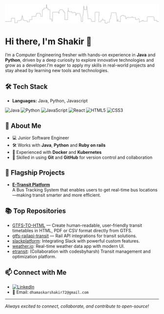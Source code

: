 ![header](header-image.svg)

# Hi there, I'm Shakir 👋

I’m a Computer Engineering fresher with hands-on experience in **Java** and **Python**, driven by a deep curiosity to explore innovative technologies and grow as a developer.I’m eager to apply my skills in real-world projects and stay ahead by learning new tools and technologies.

## 🛠️ Tech Stack
- **Languages:** Java, Python, Javascript
<!-- - **Frameworks:** Ruby on Rails -->
  
![Java](https://img.shields.io/badge/Java-ED8B00?style=for-the-badge&logo=java&logoColor=white)
![Python](https://img.shields.io/badge/Python-3776AB?style=for-the-badge&logo=python&logoColor=white)
![JavaScript](https://img.shields.io/badge/JavaScript-F7DF1E?style=for-the-badge&logo=javascript&logoColor=black)
![React](https://img.shields.io/badge/React-20232A?style=for-the-badge&logo=react&logoColor=61DAFB)
![HTML5](https://img.shields.io/badge/HTML5-E34F26?style=for-the-badge&logo=html5&logoColor=white)
![CSS3](https://img.shields.io/badge/CSS3-1572B6?style=for-the-badge&logo=css3&logoColor=white)


## 🚀 About Me

- 💻 Junior Software Engineer
- 🛠️ Works with **Java**, **Python** and **Ruby on rails**
- 🐳 Experienced with **Docker** and **Kubernetes**
- 🔧 Skilled in using **Git** and **GitHub** for version control and collaboration

## 🌟 Flagship Projects

 - **[E-Transit Platform](https://github.com/shakirscode/etransit)**  
  A Bus Tracking System that enables users to get real-time bus locations—making transit smarter and more efficient.


## 📚 Top Repositories

- [GTFS-TO-HTML](https://github.com/shakirscode/GTFS-HTML.git) — Create human-readable, user-friendly transit timetables in HTML, PDF or CSV format directly from GTFS.
- [gtfs-railapi-transit](https://github.com/iqskr/gtfs-railapi-transit) — Rail API integrations for transit solutions.
- [slackplatform](https://github.com/shakirscode/slackplatform): Integrating Slack with powerful custom features.
- [weather.io](https://github.com/shakirscode/weather.io): Real-time weather data app with modern UI.
- [etransit](https://github.com/shakirscode/etransit): (Collaboration with codesbyharsh) Transit management and optimization platform.

## 📫 Connect with Me

- [![LinkedIn](https://img.shields.io/badge/LinkedIn-blue?logo=linkedin&style=for-the-badge)](https://www.linkedin.com/in/shakir-dhamaskar/)
- 📧 Email: `dhamaskarshakir72@gmail.com`

---

_Always excited to connect, collaborate, and contribute to open-source!_

